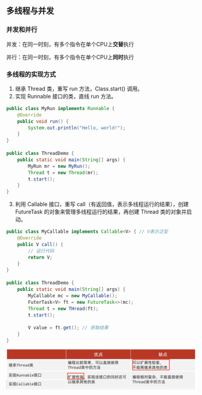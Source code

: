 ## 多线程与并发

### 并发和并行

并发：在同一时刻，有多个指令在单个CPU上**交替**执行

并行：在同一时刻，有多个指令在单个CPU上**同时**执行

### 多线程的实现方式

1. 继承 Thread 类，重写 run 方法，Class.start() 调用。
2. 实现 Runnable 接口的类，直线 run 方法。

```java
public class MyRun implements Runnable {
    @Override
    public void run() {
        System.out.println("Hello, world!");
    }
}

public class ThreadDemo {
    public static void main(String[] args) {
        MyRun mr = new MyRun();
        Thread t = new Thread(mr);
        t.start();
    }
}
```

3. 利用 Callable 接口，重写 call（有返回值，表示多线程运行的结果），创建 FutureTask 的对象来管理多线程运行的结果，再创建 Thread 类的对象并启动。

```java
public class MyCallable implements Callable<V> { // V表示泛型
    @Override
    public V call() {
        // 运行代码
        return V;
    }
}

public class ThreadDemo {
    public static void main(String[] args) {
        MyCallable mc = new MyCallable();
        FuterTask<V> ft = new FutureTask<>(mc);
        Thread t = new THread(ft);
        t.start();
        
        V value = ft.get(); // 获取结果
    }
}
```

![image-20250125101829369](juc.assets/image-20250125101829369.png)